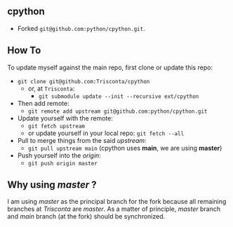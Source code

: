 ## cpython
- Forked `git@github.com:python/cpython.git`.

## How To
To update myself against the main repo, first clone or update this repo:
- `git clone git@github.com:Trisconta/cpython`
  + or, at `Trisconta`:
    * `git submodule update --init --recursive ext/cpython`
- Then add remote:
  + `git remote add upstream git@github.com:python/cpython.git`
- Update yourself with the remote:
  + `git fetch upstream`
  + or update yourself in your local repo: `git fetch --all`
- Pull to merge things from the said _upstream_:
  + `git pull upstream main` (cpython uses **main**, we are using **master**)
- Push yourself into the _origin_:
  + `git push origin master`

## Why using _master_ ?
I am using _master_ as the principal branch for the fork because all remaining branches at _Trisconta_ are _master_.
As a matter of principle, _master_ branch and _main_ branch (at the fork) should be synchronized.
